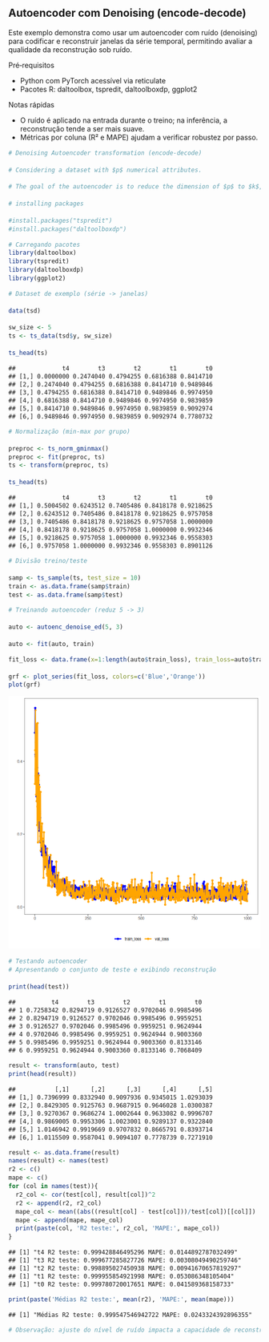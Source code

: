## Autoencoder com Denoising (encode-decode)

Este exemplo demonstra como usar um autoencoder com ruído (denoising) para codificar e reconstruir janelas da série temporal, permitindo avaliar a qualidade da reconstrução sob ruído.

Pré‑requisitos
- Python com PyTorch acessível via reticulate
- Pacotes R: daltoolbox, tspredit, daltoolboxdp, ggplot2
 
 Notas rápidas
 - O ruído é aplicado na entrada durante o treino; na inferência, a reconstrução tende a ser mais suave.
 - Métricas por coluna (R² e MAPE) ajudam a verificar robustez por passo.

``` r
# Denoising Autoencoder transformation (encode-decode)

# Considering a dataset with $p$ numerical attributes. 

# The goal of the autoencoder is to reduce the dimension of $p$ to $k$, such that these $k$ attributes are enough to recompose the original $p$ attributes. However from the $k$ dimensionals the data is returned back to $p$ dimensions. The higher the quality of autoencoder the similiar is the output from the input. 

# installing packages

#install.packages("tspredit")
#install.packages("daltoolboxdp")
```


``` r
# Carregando pacotes
library(daltoolbox)
library(tspredit)
library(daltoolboxdp)
library(ggplot2)
```


``` r
# Dataset de exemplo (série -> janelas) 

data(tsd)

sw_size <- 5
ts <- ts_data(tsd$y, sw_size)

ts_head(ts)
```

```
##             t4        t3        t2        t1        t0
## [1,] 0.0000000 0.2474040 0.4794255 0.6816388 0.8414710
## [2,] 0.2474040 0.4794255 0.6816388 0.8414710 0.9489846
## [3,] 0.4794255 0.6816388 0.8414710 0.9489846 0.9974950
## [4,] 0.6816388 0.8414710 0.9489846 0.9974950 0.9839859
## [5,] 0.8414710 0.9489846 0.9974950 0.9839859 0.9092974
## [6,] 0.9489846 0.9974950 0.9839859 0.9092974 0.7780732
```


``` r
# Normalização (min-max por grupo)

preproc <- ts_norm_gminmax()
preproc <- fit(preproc, ts)
ts <- transform(preproc, ts)

ts_head(ts)
```

```
##             t4        t3        t2        t1        t0
## [1,] 0.5004502 0.6243512 0.7405486 0.8418178 0.9218625
## [2,] 0.6243512 0.7405486 0.8418178 0.9218625 0.9757058
## [3,] 0.7405486 0.8418178 0.9218625 0.9757058 1.0000000
## [4,] 0.8418178 0.9218625 0.9757058 1.0000000 0.9932346
## [5,] 0.9218625 0.9757058 1.0000000 0.9932346 0.9558303
## [6,] 0.9757058 1.0000000 0.9932346 0.9558303 0.8901126
```


``` r
# Divisão treino/teste

samp <- ts_sample(ts, test_size = 10)
train <- as.data.frame(samp$train)
test <- as.data.frame(samp$test)
```


``` r
# Treinando autoencoder (reduz 5 -> 3)

auto <- autoenc_denoise_ed(5, 3)

auto <- fit(auto, train)
```


``` r
fit_loss <- data.frame(x=1:length(auto$train_loss), train_loss=auto$train_loss,val_loss=auto$val_loss)

grf <- plot_series(fit_loss, colors=c('Blue','Orange'))
plot(grf)
```

![plot of chunk unnamed-chunk-7](fig/autoenc_denoise_ed/unnamed-chunk-7-1.png)


``` r
# Testando autoencoder
# Apresentando o conjunto de teste e exibindo reconstrução

print(head(test))
```

```
##          t4        t3        t2        t1        t0
## 1 0.7258342 0.8294719 0.9126527 0.9702046 0.9985496
## 2 0.8294719 0.9126527 0.9702046 0.9985496 0.9959251
## 3 0.9126527 0.9702046 0.9985496 0.9959251 0.9624944
## 4 0.9702046 0.9985496 0.9959251 0.9624944 0.9003360
## 5 0.9985496 0.9959251 0.9624944 0.9003360 0.8133146
## 6 0.9959251 0.9624944 0.9003360 0.8133146 0.7068409
```

``` r
result <- transform(auto, test)
print(head(result))
```

```
##           [,1]      [,2]      [,3]      [,4]      [,5]
## [1,] 0.7396999 0.8332940 0.9097936 0.9345015 1.0293039
## [2,] 0.8429305 0.9125763 0.9687915 0.9646028 1.0300387
## [3,] 0.9270367 0.9686274 1.0002644 0.9633082 0.9996707
## [4,] 0.9869005 0.9953306 1.0023001 0.9289137 0.9322840
## [5,] 1.0146942 0.9919669 0.9707832 0.8665791 0.8393714
## [6,] 1.0115509 0.9587041 0.9094107 0.7778739 0.7271910
```


``` r
result <- as.data.frame(result)
names(result) <- names(test)
r2 <- c()
mape <- c()
for (col in names(test)){
  r2_col <- cor(test[col], result[col])^2
  r2 <- append(r2, r2_col)
  mape_col <- mean((abs((result[col] - test[col]))/test[col])[[col]])
  mape <- append(mape, mape_col)
  print(paste(col, 'R2 teste:', r2_col, 'MAPE:', mape_col))
}
```

```
## [1] "t4 R2 teste: 0.999428846495296 MAPE: 0.0144892787032499"
## [1] "t3 R2 teste: 0.999677285827726 MAPE: 0.00308049490259746"
## [1] "t2 R2 teste: 0.998895027450938 MAPE: 0.00941670657819297"
## [1] "t1 R2 teste: 0.999955854921998 MAPE: 0.053086348105404"
## [1] "t0 R2 teste: 0.999780720017651 MAPE: 0.041589368158733"
```

``` r
print(paste('Médias R2 teste:', mean(r2), 'MAPE:', mean(mape)))
```

```
## [1] "Médias R2 teste: 0.999547546942722 MAPE: 0.0243324392896355"
```
 

``` r
# Observação: ajuste do nível de ruído impacta a capacidade de reconstrução.
```

